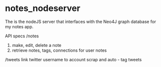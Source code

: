 # notes_nodeserver


The is the nodeJS server that interfaces with the Neo4J graph database for my notes app.

API specs
/notes
1) make, edit, delete a note
2) retrieve notes, tags, connections for user notes

/tweets
link twitter username to account scrap and auto - tag tweets

